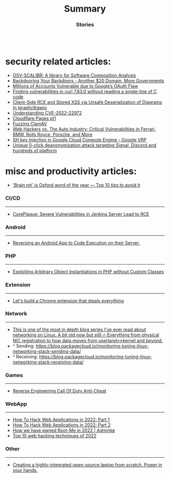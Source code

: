 # <div align="center">Summary </div>

### <div align="center">Stories</div>

<br>
<br>

# security related articles:

* [OSV-SCALIBR: A library for Software Composition Analysis](https://security.googleblog.com/2025/01/osv-scalibr-library-for-software.html)
* [Backdooring Your Backdoors - Another $20 Domain, More Governments](https://labs.watchtowr.com/more-governments-backdoors-in-your-backdoors/)
* [Millions of Accounts Vulnerable due to Google’s OAuth Flaw](https://trufflesecurity.com/blog/millions-at-risk-due-to-google-s-oauth-flaw)
* [Finding vulnerabilities in curl 7.83.0 without reading a single-line of C code](https://haxatron.gitbook.io/vulnerability-research/vr2)
* [Client-Side RCE and Stored XSS via Unsafe Deserialization of Diagrams in jgraph/drawio](https://huntr.dev/bounties/911a4ada-7fd6-467a-a464-b88604b16ffc/)
* [Understanding CVE-2022-22972](https://blog.assetnote.io/2022/05/27/understanding-cve-2022-22972-vmware-workspace-one-access/)
* [Cloudflare Pages pt1](https://blog.assetnote.io/2022/05/06/cloudflare-pages-pt1/)
* [Fuzzing ClamAV](https://foxglovesecurity.com/2016/06/13/finding-pearls-fuzzing-clamav/)
* [Web Hackers vs. The Auto Industry: Critical Vulnerabilities in Ferrari, BMW, Rolls Royce, Porsche, and More](https://samcurry.net/web-hackers-vs-the-auto-industry/?utm_source=hivefive&utm_medium=email)
* [SH key injection in Google Cloud Compute Engine - Google VRP](https://blog.stazot.com/ssh-key-injection-google-cloud/?utm_source=hivefive&utm_medium=email)
* [Unique 0-click deanonymization attack targeting Signal, Discord and hundreds of platform](https://gist.github.com/hackermondev/45a3cdfa52246f1d1201c1e8cdef6117)

# misc and productivity articles:

* ['Brain rot' is Oxford word of the year — Top 10 tips to avoid it](https://www.reddit.com/r/selfimprovement/comments/1h6sjmk/brain_rot_is_oxford_word_of_the_year_top_10_tips/)

### CI/CD
___
* [CorePlague: Severe Vulnerabilities in Jenkins Server Lead to RCE](https://blog.aquasec.com/jenkins-server-vulnerabilities)

### Android
___
* [Reversing an Android App to Code Execution on their Server.](https://blog.blockmagnates.com/reversing-an-android-app-to-code-execution-on-their-server-1258616cdd43)

### PHP
___
* [Exploiting Arbitrary Object Instantiations in PHP without Custom Classes](https://swarm.ptsecurity.com/exploiting-arbitrary-object-instantiations/)

### Extension
___
* [Let's build a Chrome extension that steals everything](https://mattfrisbie.substack.com/p/spy-chrome-extension)

### Network
___
* [This is one of the most in depth blog series I've ever read about networking on Linux. A bit old now but still 🔥 Everything from physical NIC registration to how data moves from userland<->kernel and beyond.](https://twitter.com/netspooky/status/1563213307292499971)
* ^ Sending: https://blog.packagecloud.io/monitoring-tuning-linux-networking-stack-sending-data/
* ^ Receiving: https://blog.packagecloud.io/monitoring-tuning-linux-networking-stack-receiving-data/

### Games
---
* [Reverse Engineering Call Of Duty Anti-Cheat](https://ssno.cc/posts/reversing-tac-1-4-2025/)

### WebApp
___
* [How To Hack Web Applications in 2022: Part 1](https://labs.detectify.com/2022/05/16/how-to-hack-web-applications/)
* [How To Hack Web Applications in 2022: Part 2](https://labs.detectify.com/2022/08/05/how-to-hack-web-applications-in-2022/)
* [How we have pwned Root-Me in 2022 | Adminke](https://spawnzii.github.io/posts/2022/07/how-we-have-pwned-root-me-in-2022/)
* [Top 10 web hacking techniques of 2022](https://portswigger.net/research/top-10-web-hacking-techniques-of-2022)

### Other
---
* [Creating a highly-integrated open-source laptop from scratch. Power in your hands.](https://www.byran.ee/posts/creation/)

